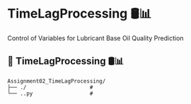 # TimeLagProcessing 🛢️📊     
Control of Variables for Lubricant Base Oil Quality Prediction

## 📁 TimeLagProcessing 🛢️📊  
```
Assignment02_TimeLagProcessing/
├── ./                    # 
└── ..py                  # 
```
